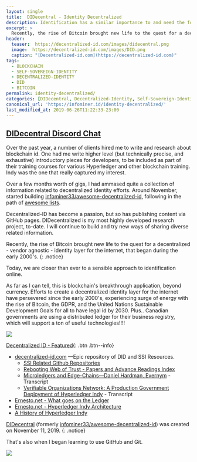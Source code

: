 ```yaml
---
layout: single
title:  DIDecentral - Identity Decentralized
description: Identification has a similar importance to and need the for decentralization as currency.
excerpt: >
  Recently, the rise of Bitcoin brought new life to the quest for a decentralized - vendor agnostic - identity layer for the internet, that began during the early 2000's.
header:
  teaser:  https://decentralized-id.com/images/didecentral.png
  image:  https://decentralized-id.com/images/DID.png
  caption: "[Decentralized-id.com](https://decentralized-id.com)"
tags: 
  - BLOCKCHAIN
  - SELF-SOVEREIGN-IDENTITY
  - DECENTRALIZED-IDENTITY
  - DID
  - BITCOIN
permalink: identity-decentralized/
categories: [DIDecentral, Decentralized-Identity, Self-Sovereign-Identity, Bitcoin, Crypto, InfoHub]
canonical_url: 'https://infominer.id/identity-decentralized/'
last_modified_at: 2019-06-26T11:22:33-23:00
---
```


## [DIDecentral Discord Chat](https://discord.gg/eYm2XvZ)

Over the past year, a number of clients hired me to write and research about blockchain id. One had me write higher level (but technically precise, and exhaustive) introductory pieces for developers, to be included as part of their training courses for various Hyperledger and other blockchain training. Indy was the one that really captured my interest.

Over a few months worth of gigs, I had ammased quite a collection of information related to decentralized identity efforts. Around November, started building [infominer33/awesome-decentralized-id](https://github.com/didecentral/didecentral.github.io), following in the path of [awesome lists](https://github.com/sindresorhus/awesome). 

Decentralized-ID has become a passion, but so has publishing content via GitHub pages. DIDecentralized is my most highly developed research project, to-date. I will continue to build and try new ways of sharing diverse related information.

Recently, the rise of Bitcoin brought new life to the quest for a decentralized - vendor agnostic - identity layer for the internet, that began during the early 2000's.
{: .notice}

Today, we are closer than ever to a sensible approach to identification online.

As far as I can tell, this is blockchain's breakthrough application, beyond currency. Efforts to create a decentralized identity layer for the internet have persevered since the early 2000's, experiencing surge of energy with the rise of Bitcoin, the GDPR, and the United Nations Sustainable Development Goals for all to have legal id by 2030. Plus.. Canadian governments are using a distributed ledger for their business registry, which will support a ton of useful technologies!!!!

<img src="https://decentralized-id.com/images/identity-decentralized.png"/>

[Decentralized ID - Featured](https://decentralized-id.com){: .btn .btn--info}

* <a href="https://decentralized-id.com">decentralized-id.com</a> —Epic repository of DID and SSI Resources.
  * <a href="https://decentralized-id.com/identity-github/">SSI Related Github Repositories</a> 
  * <a href="https://decentralized-id.com/workshops/rebooting-web-of-trust/">Rebooting Web of Trust - Papers and Advance Readings Index</a>
  * [Microledgers and Edge-Chains—Daniel Hardman, Evernym](https://sourcecrypto.pub/transcripts/Microledgers-Edgechains-Dan-Hardman/) - Transcript
  * [Verifiable Organizations Network: A Production Government Deployment of Hyperledger Indy](https://sourcecrypto.pub/transcripts/VerifiableOrganizationsNetwork-HGF/) - Transcript
* [Ernesto.net - What goes on the Ledger](https://www.ernesto.net/ernesto-net-5-minute-course-on-indy-and-what-goes-on-the-blockchain-ledger/)
* [Ernesto.net - Hyperledger Indy Architecture](https://www.ernesto.net/hyperledger-indy-architecture/) 
* [A History of Hyperledger Indy](https://www.axiomtech.io/blog-feed/hyperledger-indy-decentralized-identity)

[DIDecentral](https://github.com/didecentral) (formerly [infominer33/awesome-decentralized-id](https://github.com/infominer33/awesome-decentralized-id/graphs/contributors)) was created on November 11, 2019.
{: .notice}

That's also when I began learning to use GitHub and Git.

![](https://i.imgur.com/tdQBgKB.png)

